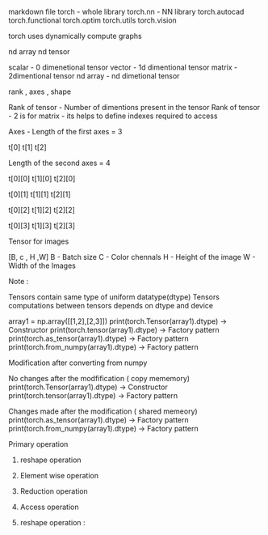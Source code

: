 markdown file
torch - whole library 
torch.nn - NN library 
torch.autocad 
torch.functional
torch.optim
torch.utils
torch.vision 

torch uses dynamically compute graphs 

 nd array 
 nd tensor

scalar - 0 dimenetional tensor
vector - 1d dimentional tensor
matrix - 2dimentional tensor
nd array - nd dimetional tensor



rank , axes , shape 

Rank of tensor  - Number of dimentions present in the tensor 
Rank of tensor - 2 is for matrix - its helps to define indexes required to access 

Axes  - 
Length of the first axes = 3

t[0]
t[1]
t[2]


Length of the second axes = 4 

t[0][0]
t[1][0]
t[2][0]

t[0][1]
t[1][1]
t[2][1]

t[0][2]
t[1][2]
t[2][2]

t[0][3]
t[1][3]
t[2][3]

Tensor for images 

[B, c , H ,W]
B - Batch size 
C - Color chennals 
H - Height of the image
W - Width of the Images 

Note :

Tensors contain same type of uniform datatype(dtype)
Tensors computations between tensors depends on dtype and device 


array1 = np.array([[1,2],[2,3]])
print(torch.Tensor(array1).dtype) -> Constructor 
print(torch.tensor(array1).dtype) -> Factory pattern 
print(torch.as_tensor(array1).dtype) -> Factory pattern 
print(torch.from_numpy(array1).dtype) -> Factory pattern 

Modification after converting from numpy 

No changes  after the modfification ( copy mememory)
print(torch.Tensor(array1).dtype) -> Constructor 
print(torch.tensor(array1).dtype) -> Factory pattern 

Changes made after the modification ( shared memeory)
print(torch.as_tensor(array1).dtype) -> Factory pattern 
print(torch.from_numpy(array1).dtype) -> Factory pattern 

Primary operation 
1. reshape operation 
2. Element wise operation  
3. Reduction operation 
4. Access operation 


1. reshape operation :
 

